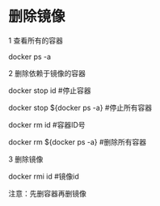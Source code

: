 # 删除镜像

1 查看所有的容器

docker ps -a

2 删除依赖于镜像的容器

docker stop id  \#停止容器

docker stop ${docker ps -a}  \#停止所有容器

docker rm id  \#容器ID号

docker rm ${docker ps -a}  \#删除所有容器

3 删除镜像

docker rmi id  \#镜像id

注意：先删容器再删镜像

